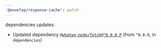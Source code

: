```yaml
---
'@envelop/response-cache': patch
---
```


dependencies updates:

- Updated dependency
  [`@whatwg-node/fetch@^0.9.0` ↗︎](https://www.npmjs.com/package/@whatwg-node/fetch/v/0.9.0) (from
  `^0.8.0`, in `dependencies`)
